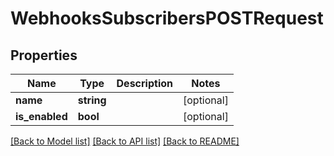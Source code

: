 # WebhooksSubscribersPOSTRequest

## Properties
Name | Type | Description | Notes
------------ | ------------- | ------------- | -------------
**name** | **string** |  | [optional] 
**is_enabled** | **bool** |  | [optional] 

[[Back to Model list]](../README.md#documentation-for-models) [[Back to API list]](../README.md#documentation-for-api-endpoints) [[Back to README]](../README.md)


